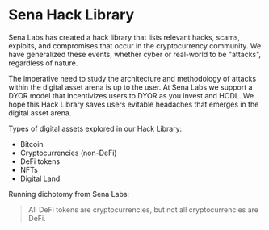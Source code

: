 # Sena Hack Library

Sena Labs has created a hack library that lists relevant hacks, scams, exploits, and compromises that occur in the cryptocurrency community. We have generalized these events, whether cyber or real-world to be "attacks", regardless of nature.

The imperative need to study the architecture and methodology of attacks within the digital asset arena is up to the user. At Sena Labs we support a DYOR model that incentivizes users to DYOR as you invest and HODL. We hope this Hack Library saves users evitable headaches that emerges in the digital asset arena.

Types of digital assets explored in our Hack Library:
- Bitcoin
- Cryptocurrencies (non-DeFi)
- DeFi tokens
- NFTs
- Digital Land

Running dichotomy from Sena Labs:
> All DeFi tokens are cryptocurrencies, but not all cryptocurrencies are DeFi.
